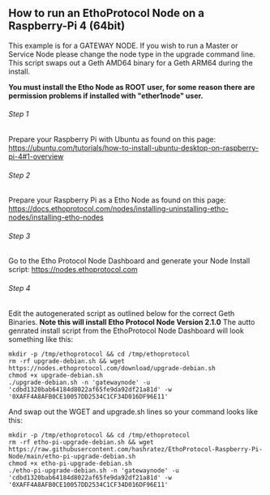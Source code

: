 ## How to run an EthoProtocol Node on a Raspberry-Pi 4 (64bit)

This example is for a GATEWAY NODE.  If you wish to run a Master or Service Node please change the node type in the upgrade command line.  This script swaps out a Geth AMD64 binary for a Geth ARM64 during the install.

**You must install the Etho Node as ROOT user, for some reason there are permission problems if installed with "ether1node" user.**

###### Step 1
Prepare your Raspberry Pi with Ubuntu as found on this page:
https://ubuntu.com/tutorials/how-to-install-ubuntu-desktop-on-raspberry-pi-4#1-overview

###### Step 2
Prepare your Raspberry Pi as a Etho Node as found on this page:
https://docs.ethoprotocol.com/nodes/installing-uninstalling-etho-nodes/installing-etho-nodes

###### Step 3
Go to the Etho Protocol Node Dashboard and generate your Node Install script:
https://nodes.ethoprotocol.com

###### Step 4 
Edit the autogenerated script as outlined below for the correct Geth Binaries. 
**Note this will install Etho Protocol Node Version 2.1.0** 
The autto genrated install script from the EthoProtocol Node Dashboard will look something like this:

```
mkdir -p /tmp/ethoprotocol && cd /tmp/ethoprotocol
rm -rf upgrade-debian.sh && wget https://nodes.ethoprotocol.com/download/upgrade-debian.sh
chmod +x upgrade-debian.sh
./upgrade-debian.sh -n 'gatewaynode' -u 'cdbd1320bab64184d8022af65fe9da92df21a81d' -w '0XAFF4A8AFB0CE10057DD2534C1CF34D016DF96E11'

```
And swap out the WGET and upgrade.sh lines so your command looks like this:

```
mkdir -p /tmp/ethoprotocol && cd /tmp/ethoprotocol
rm -rf etho-pi-upgrade-debian.sh && wget https://raw.githubusercontent.com/hashratez/EthoProtocol-Raspberry-Pi-Node/main/etho-pi-upgrade-debian.sh
chmod +x etho-pi-upgrade-debian.sh
./etho-pi-upgrade-debian.sh -n 'gatewaynode' -u 'cdbd1320bab64184d8022af65fe9da92df21a81d' -w '0XAFF4A8AFB0CE10057DD2534C1CF34D016DF96E11'
```



